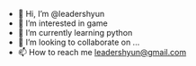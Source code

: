 - 👋 Hi, I’m @leadershyun
- 👀 I’m interested in game
- 🌱 I’m currently learning python
- 💞️ I’m looking to collaborate on ...
- 📫 How to reach me leadershyun@gmail.com

<!---
leadershyun/leadershyun is a ✨ special ✨ repository because its `README.md` (this file) appears on your GitHub profile.
You can click the Preview link to take a look at your changes.
--->
